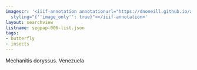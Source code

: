 ```yaml
---
imagescr: '<iiif-annotation annotationurl="https://dnoneill.github.io/annotate/annotations/segpap-006-5.json"
  styling="{''image_only'': true}"></iiif-annotation>'
layout: searchview
listname: segpap-006-list.json
tags:
- butterfly
- insects
---
```

Mechanitis doryssus. Venezuela